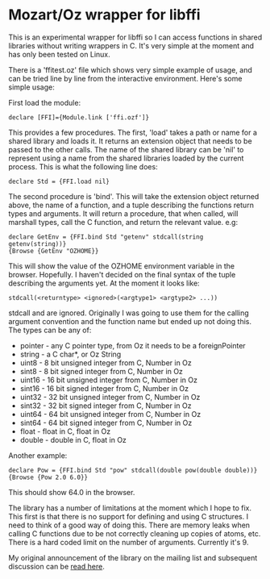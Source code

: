 # Mozart/Oz wrapper for libffi

This is an experimental wrapper for libffi so I can access functions in shared libraries without writing wrappers in C. It's very simple at the moment and has only been tested on Linux.

There is a 'ffitest.oz' file which shows very simple example of usage, and can be tried line by line from the interactive environment. Here's some simple usage:

First load the module:

    declare [FFI]={Module.link ['ffi.ozf']}

This provides a few procedures. The first, 'load' takes a path or name for a shared library and loads it. It returns an extension object that needs to be passed to the other calls. The name of the shared library can be 'nil' to represent using a name from the shared libraries loaded by the current process. This is what the following line does:

    declare Std = {FFI.load nil}

The second procedure is 'bind'. This will take the extension object returned above, the name of a function, and a tuple describing the functions return types and arguments. It will return a procedure, that when called, will marshall types, call the C function, and return the relevant value. e.g:

    declare GetEnv = {FFI.bind Std "getenv" stdcall(string getenv(string))}
    {Browse {GetEnv "OZHOME}}

This will show the value of the OZHOME environment variable in the browser. Hopefully. I haven't decided on the final syntax of the tuple describing the arguments yet. At the moment it looks like:

    stdcall(<returntype> <ignored>(<argtype1> <argtype2> ...))

stdcall and <ignored> are ignored. Originally I was going to use them for the calling argument convention and the function name but ended up not doing this. The types can be any of:

* pointer - any C pointer type, from Oz it needs to be a foreignPointer
* string - a C char*, or Oz String
* uint8 - 8 bit unsigned integer from C, Number in Oz
* sint8 - 8 bit signed integer from C, Number in Oz
* uint16 - 16 bit unsigned integer from C, Number in Oz
* sint16 - 16 bit signed integer from C, Number in Oz
* uint32 - 32 bit unsigned integer from C, Number in Oz
* sint32 - 32 bit signed integer from C, Number in Oz
* uint64 - 64 bit unsigned integer from C, Number in Oz
* sint64 - 64 bit signed integer from C, Number in Oz
* float - float in C, float in Oz
* double - double in C, float in Oz

Another example:

    declare Pow = {FFI.bind Std "pow" stdcall(double pow(double double))}
    {Browse {Pow 2.0 6.0}}

This should show 64.0 in the browser.

The library has a number of limitations at the moment which I hope to fix. This first is that there is no support for defining and using C structures. I need to think of a good way of doing this. There are memory leaks when calling C functions due to be not correctly cleaning up copies of atoms, etc. There is a hard coded limit on the number of arguments. Currently it's 9.

My original announcement of the library on the mailing list and subsequent discussion can be [read here](http://lists.gforge.info.ucl.ac.be/pipermail/mozart-users/2008/009731.html).


